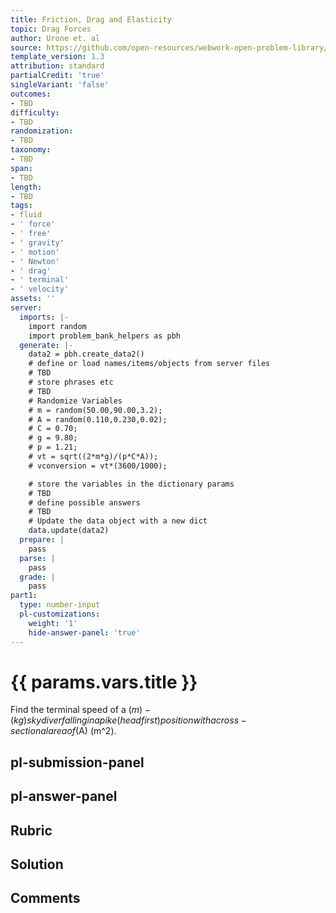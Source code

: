 ```yaml
---
title: Friction, Drag and Elasticity
topic: Drag Forces
author: Urone et. al
source: https://github.com/open-resources/webwork-open-problem-library/tree/master/Contrib/BrockPhysics/College_Physics_Urone/5.Friction_Drag_and_Elasticity/5-02.Drag_Forces/NU_U17_05_02_001.pg
template_version: 1.3
attribution: standard
partialCredit: 'true'
singleVariant: 'false'
outcomes:
- TBD
difficulty:
- TBD
randomization:
- TBD
taxonomy:
- TBD
span:
- TBD
length:
- TBD
tags:
- fluid
- ' force'
- ' free'
- ' gravity'
- ' motion'
- ' Newton'
- ' drag'
- ' terminal'
- ' velocity'
assets: ''
server:
  imports: |-
    import random
    import problem_bank_helpers as pbh
  generate: |-
    data2 = pbh.create_data2()
    # define or load names/items/objects from server files
    # TBD
    # store phrases etc
    # TBD
    # Randomize Variables
    # m = random(50.00,90.00,3.2);
    # A = random(0.110,0.230,0.02);
    # C = 0.70;
    # g = 9.80;
    # p = 1.21;
    # vt = sqrt((2*m*g)/(p*C*A));
    # vconversion = vt*(3600/1000);

    # store the variables in the dictionary params
    # TBD
    # define possible answers
    # TBD
    # Update the data object with a new dict
    data.update(data2)
  prepare: |
    pass
  parse: |
    pass
  grade: |
    pass
part1:
  type: number-input
  pl-customizations:
    weight: '1'
    hide-answer-panel: 'true'
---
```


# {{ params.vars.title }} 


Find the terminal speed of a ($m)-(kg) skydiver falling in a pike (headfirst) position with a cross-sectional area of ($A) (m^2).


## pl-submission-panel 


## pl-answer-panel 


## Rubric 


## Solution 


## Comments 



